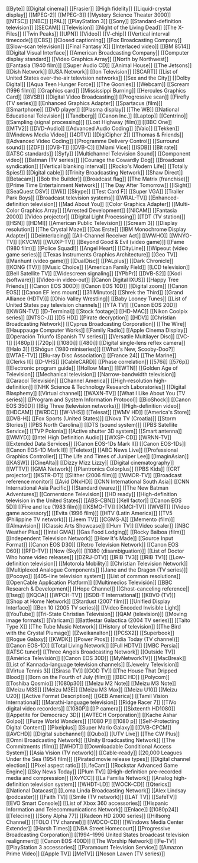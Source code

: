 [[Byte]]
[[Digital cinema]]
[[Frasier]]
[[High fidelity]]
[[Liquid-crystal display]]
[[MPEG-2]]
[[MPEG-3]]
[[Mystery Science Theater 3000]]
[[NTSC]]
[[NBC]]
[[PAL]]
[[PlayStation 3]]
[[Sony]]
[[Standard-definition television]]
[[SECAM]]
[[Television]]
[[Night of the Living Dead]]
[[The X-Files]]
[[Twin Peaks]]
[[UPN]]
[[Video]]
[[V-chip]]
[[Vertical interval timecode]]
[[CBS]]
[[Closed captioning]]
[[Fox Broadcasting Company]]
[[Slow-scan television]]
[[Final Fantasy X]]
[[Interlaced video]]
[[IBM 8514]]
[[Digital Visual Interface]]
[[American Broadcasting Company]]
[[Computer display standard]]
[[Video Graphics Array]]
[[North by Northwest]]
[[Fantasia (1940 film)]]
[[Super Audio CD]]
[[Animal House]]
[[The Jetsons]]
[[Dish Network]]
[[USA Network]]
[[Ion Television]]
[[SCART]]
[[List of United States over-the-air television networks]]
[[Sex and the City]]
[[Dolby Digital]]
[[Aqua Teen Hunger Force]]
[[The Goonies]]
[[Webcam]]
[[Scream (1996 film)]]
[[Graphics card]]
[[Mississippi Burning]]
[[Hercules Graphics Card]]
[[8VSB]]
[[Digital Video Broadcasting]]
[[Progressive scan]]
[[Firefly (TV series)]]
[[Enhanced Graphics Adapter]]
[[Spartacus (film)]]
[[Smartphone]]
[[DVD player]]
[[Plasma display]]
[[The WB]]
[[National Educational Television]]
[[Tandberg]]
[[Canon Inc.]]
[[Laptop]]
[[Centrino]]
[[Sampling (signal processing)]]
[[Lost Highway (film)]]
[[BBC One]]
[[MTV2]]
[[DVD-Audio]]
[[Advanced Audio Coding]]
[[Vaio]]
[[Tekken]]
[[Windows Media Video]]
[[4DTV]]
[[DigiCipher 2]]
[[Thomas & Friends]]
[[Advanced Video Coding]]
[[Programme Delivery Control]]
[[Surround sound]]
[[ZDF]]
[[DVB-T]]
[[DVB-C]]
[[Miami Vice]]
[[ISDB]]
[[Bit rate]]
[[ATSC standards]]
[[Syfy]]
[[Multichannel Television Sound]]
[[Component video]]
[[Batman (TV series)]]
[[Courage the Cowardly Dog]]
[[Broadcast syndication]]
[[Vertical blanking interval]]
[[Rocko's Modern Life]]
[[Totally Spies!]]
[[Digital cable]]
[[Trinity Broadcasting Network]]
[[Shaw Direct]]
[[Betacam]]
[[Bob the Builder]]
[[Broadcast flag]]
[[The Matrix (franchise)]]
[[Prime Time Entertainment Network]]
[[The Day After Tomorrow]]
[[ISight]]
[[SeaQuest DSV]]
[[Wii]]
[[Skype]]
[[Test Card F]]
[[Super VGA]]
[[Trailer Park Boys]]
[[Broadcast television systems]]
[[WRAL-TV]]
[[Enhanced-definition television]]
[[Mad About You]]
[[Color Graphics Adapter]]
[[Multi-Color Graphics Array]]
[[Arrested Development]]
[[NICAM]]
[[Fantasia 2000]]
[[Video projector]]
[[Digital Light Processing]]
[[TDT (TV station)]]
[[HSN]]
[[HDMI]]
[[American Public Television]]
[[Scream 3]]
[[Display resolution]]
[[The Crystal Maze]]
[[Das Erste]]
[[IBM Monochrome Display Adapter]]
[[Deinterlacing]]
[[All-Channel Receiver Act]]
[[WWHO]]
[[WNYO-TV]]
[[KVCW]]
[[WUXP-TV]]
[[Beyond Good & Evil (video game)]]
[[Fame (1980 film)]]
[[Police Squad!]]
[[Angel Heart]]
[[CityLine]]
[[Wipeout (video game series)]]
[[Texas Instruments Graphics Architecture]]
[[Geo TV]]
[[Manhunt (video game)]]
[[DualDisc]]
[[PALplus]]
[[Dark Chronicle]]
[[KONG (TV)]]
[[Music Choice]]
[[American Family Field]]
[[LCD television]]
[[Bell Satellite TV]]
[[Widescreen signaling]]
[[YPbPr]]
[[DVB-S2]]
[[Kodi (software)]]
[[Video-in video-out]]
[[Canon Digital IXUS]]
[[Happy Tree Friends]]
[[Canon EOS 300D]]
[[Canon EOS 10D]]
[[Digital zoom]]
[[Canon EOS]]
[[Canon EF lens mount]]
[[31 Minutos]]
[[Shrek the Third]]
[[Grand Alliance (HDTV)]]
[[Ohio Valley Wrestling]]
[[Baby Looney Tunes]]
[[List of United States pay television channels]]
[[YTA TV]]
[[Canon EOS 20D]]
[[KWGN-TV]]
[[D-Terminal]]
[[Stock footage]]
[[HD-MAC]]
[[Nikon Coolpix series]]
[[NTSC-J]]
[[D5 HD]]
[[Pirate decryption]]
[[HDV]]
[[Christian Broadcasting Network]]
[[Cyprus Broadcasting Corporation]]
[[The Wire]]
[[Hauppauge Computer Works]]
[[Family Radio]]
[[Apple Cinema Display]]
[[Operación Triunfo (Spanish TV series)]]
[[Versatile Multilayer Disc]]
[[VC-1]]
[[480p]]
[[720p]]
[[1080i]]
[[480i]]
[[Digital single-lens reflex camera]]
[[Halo 3]]
[[Shōgun (1980 miniseries)]]
[[What's New, Scooby-Doo?]]
[[WTAE-TV]]
[[Blu-ray Disc Association]]
[[France 24]]
[[The Marine]]
[[Clerks II]]
[[D-VHS]]
[[CableCARD]]
[[Phase correlation]]
[[576i]]
[[576p]]
[[Electronic program guide]]
[[Hollow Man]]
[[EWTN]]
[[Golden Age of Television]]
[[Mechanical television]]
[[Narrow-bandwidth television]]
[[Caracol Televisión]]
[[Channel America]]
[[High-resolution high-definition]]
[[NHK Science & Technology Research Laboratories]]
[[Digital Blasphemy]]
[[Virtual channel]]
[[WAXN-TV]]
[[What I Like About You (TV series)]]
[[Program and System Information Protocol]]
[[BioShock]]
[[Canon EOS 350D]]
[[Big Three (television networks)]]
[[High-definition video]]
[[HDCAM]]
[[WRDC]]
[[W-VHS]]
[[Telesat]]
[[WMV HD]]
[[America's Store]]
[[DVB-H]]
[[Fox Sports (United States)]]
[[Nova TV (Croatia)]]
[[Storm Stories]]
[[PBS North Carolina]]
[[DTS (sound system)]]
[[PBS Satellite Service]]
[[TVP Polonia]]
[[Active shutter 3D system]]
[[Smart antenna]]
[[WMYD]]
[[Intel High Definition Audio]]
[[WXSP-CD]]
[[WRNN-TV]]
[[Extended Data Services]]
[[Canon EOS-1Ds Mark II]]
[[Canon EOS-1Ds]]
[[Canon EOS-1D Mark II]]
[[Teletext]]
[[ABC News Live]]
[[Professional Graphics Controller]]
[[The Life and Times of Juniper Lee]]
[[ImaginAsian]]
[[KASW]]
[[CineAlta]]
[[Dizzy Mizz Lizzy]]
[[Digital cinematography]]
[[WTTV]]
[[GMA Network]]
[[Plantronics Colorplus]]
[[PBS Kids]]
[[CRT projector]]
[[KSTR-DT]]
[[Slither (2006 film)]]
[[WMOR-TV]]
[[Broadcast reference monitor]]
[[Avid DNxHD]]
[[CNN International South Asia]]
[[CNN International Asia Pacific]]
[[Standard (warez)]]
[[The New Batman Adventures]]
[[Cornerstone Television]]
[[HD ready]]
[[High-definition television in the United States]]
[[ABS-CBN]]
[[Kell factor]]
[[Canon EOS 5D]]
[[Fire and Ice (1983 film)]]
[[KSMO-TV]]
[[KMCI-TV]]
[[WVBT]]
[[Video game accessory]]
[[Evita (1996 film)]]
[[HTV (Latin America)]]
[[TV5 (Philippine TV network)]]
[[Jeem TV]]
[[CGMS-A]]
[[Memento (film)]]
[[Almavision]]
[[Classic Arts Showcase]]
[[Hum TV]]
[[Video scaler]]
[[NBC Weather Plus]]
[[Intel GMA]]
[[Gas Food Lodging]]
[[Rocky Balboa (film)]]
[[Independent Television Network]]
[[How It's Made]]
[[Source Input Format]]
[[Canon EOS D30]]
[[Retro Television Network]]
[[Canon EOS D60]]
[[RFD-TV]]
[[Now (Sky)]]
[[1080 (disambiguation)]]
[[List of Doctor Who home video releases]]
[[DZRJ-DTV]]
[[IRIB TV3]]
[[IRIB TV1]]
[[Low-definition television]]
[[Motorola Mobility]]
[[Christian Television Network]]
[[Multiplexed Analogue Components]]
[[Jane and the Dragon (TV series)]]
[[Pocoyo]]
[[405-line television system]]
[[List of common resolutions]]
[[OpenCable Application Platform]]
[[Multimedios Televisión]]
[[BBC Research & Development]]
[[Hope Channel]]
[[Ghost-canceling reference]]
[[1seg]]
[[KQCA]]
[[WPCH-TV]]
[[ISDB-T International]]
[[KBVO (TV)]]
[[Shop at Home Network]]
[[Stardust (2007 film)]]
[[Unified Display Interface]]
[[Ben 10 (2005 TV series)]]
[[Video Encoded Invisible Light]]
[[YouTube]]
[[Tri-State Christian Television]]
[[QAM (television)]]
[[Moving image formats]]
[[Varicam]]
[[Battlestar Galactica (2004 TV series)]]
[[Taito Type X]]
[[The Tube Music Network]]
[[History of television]]
[[The Bird with the Crystal Plumage]]
[[Zweikanalton]]
[[PCSX2]]
[[Superbook]]
[[Rogue Galaxy]]
[[KWDK]]
[[Power Pros]]
[[India Today (TV channel)]]
[[Canon EOS-1D]]
[[Total Living Network]]
[[Full HDTV]]
[[MBC Persia]]
[[ATSC tuner]]
[[Three Angels Broadcasting Network]]
[[Outside TV]]
[[América Televisión]]
[[Canon EOS 30D]]
[[MyNetworkTV]]
[[MacBreak]]
[[List of Kannada-language television channels]]
[[Jewelry Television]]
[[Virtua Tennis 3]]
[[Sirasa TV]]
[[GOD TV]]
[[The House That Dripped Blood]]
[[Born on the Fourth of July (film)]]
[[BBC HD]]
[[Polycom]]
[[Toshiba Qosmio]]
[[1080p30]]
[[Meizu M2 Note]]
[[Meizu M3 Note]]
[[Meizu M3S]]
[[Meizu M3E]]
[[Meizu M3 Max]]
[[Meizu U10]]
[[Meizu U20]]
[[Active Format Description]]
[[GEB America]]
[[Tamil Vision International]]
[[Marathi-language television]]
[[Ridge Racer 7]]
[[TiVo digital video recorders]]
[[1080P]]
[[IP camera]]
[[Sixteenth HD1080]]
[[Appetite for Democracy 3D]]
[[AVTECH Corporation]]
[[Kache Ashar Golpo]]
[[Furze World Wonders]]
[[1080 P]]
[[1080 p]]
[[Self-Protecting Digital Content]]
[[Pixelplus]]
[[Super Mario Galaxy]]
[[DVB-CPCM]]
[[AVCHD]]
[[Digital subchannel]]
[[Qubo]]
[[UTV Live]]
[[The CW Plus]]
[[Omni Broadcasting Network]]
[[Unity Broadcasting Network]]
[[The Commitments (film)]]
[[WHDT]]
[[Downloadable Conditional Access System]]
[[Asia Vision (TV network)]]
[[Cable-ready]]
[[20,000 Leagues Under the Sea (1954 film)]]
[[Pirated movie release types]]
[[Digital channel election]]
[[Pixel aspect ratio]]
[[LifeCam]]
[[Rockstar Advanced Game Engine]]
[[Sky News Today]]
[[Plum TV]]
[[High-definition pre-recorded media and compression]]
[[XvYCC]]
[[La Familia Network]]
[[Analog high-definition television system]]
[[WHDT-LD]]
[[WOCK-CD]]
[[Qterics]]
[[National Datacast]]
[[Loma Linda Broadcasting Network]]
[[Alex Lindsay (podcaster)]]
[[Faith TV]]
[[Smile (TV network)]]
[[LAT TV]]
[[SafeTV]]
[[EVO Smart Console]]
[[List of Xbox 360 accessories]]
[[Hispanic Information and Telecommunications Network]]
[[Enlace]]
[[1080p24]]
[[Telecine]]
[[Sony Alpha 77]]
[[Radeon HD 2000 series]]
[[Hillsong Channel]]
[[TOLO (TV channel)]]
[[WDCO-CD]]
[[Windows Media Center Extender]]
[[Harsh Times]]
[[NBA Street Homecourt]]
[[Progressive Broadcasting Corporation]]
[[1994–1996 United States broadcast television realignment]]
[[Canon EOS 400D]]
[[The Worship Network]]
[[Fe-TV]]
[[PlayStation 3 accessories]]
[[Paramount Television Service]]
[[Amazon Prime Video]]
[[Apple TV]]
[[MeTV]]
[[Noson Lawen (TV series)]]
